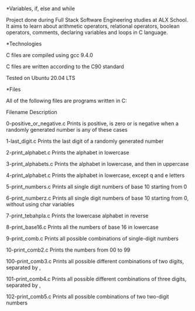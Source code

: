 *Variables, if, else and while

Project done during Full Stack Software Engineering studies at ALX School. It aims to learn about arithmetic operators, relational operators, boolean operators, comments, declaring variables and loops in C language.



*Technologies

C files are compiled using gcc 9.4.0

C files are written according to the C90 standard

Tested on Ubuntu 20.04 LTS


*Files

All of the following files are programs written in C:



Filename	                               Description

0-positive_or_negative.c	Prints is positive, is zero or is negative when a randomly generated number is any of these cases

1-last_digit.c    	Prints the last digit of a randomly generated number

2-print_alphabet.c	Prints the alphabet in lowercase

3-print_alphabets.c	Prints the alphabet in lowercase, and then in uppercase

4-print_alphabet.c	Prints the alphabet in lowercase, except q and e letters

5-print_numbers.c	Prints all single digit numbers of base 10 starting from 0

6-print_numberz.c	Prints all single digit numbers of base 10 starting from 0, without using char variables

7-print_tebahpla.c	Prints the lowercase alphabet in reverse

8-print_base16.c	Prints all the numbers of base 16 in lowercase

9-print_comb.c	        Prints all possible combinations of single-digit numbers

10-print_comb2.c	Prints the numbers from 00 to 99

100-print_comb3.c	Prints all possible different combinations of two digits, separated by ,

101-print_comb4.c	Prints all possible different combinations of three digits, separated by ,

102-print_comb5.c	Prints all possible combinations of two two-digit numbers

